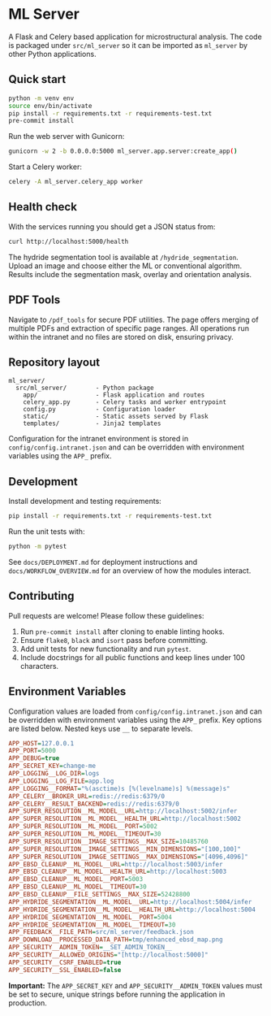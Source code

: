 # ML Server

A Flask and Celery based application for microstructural analysis.  The code is
packaged under `src/ml_server` so it can be imported as `ml_server` by other
Python applications.

## Quick start

```bash
python -m venv env
source env/bin/activate
pip install -r requirements.txt -r requirements-test.txt
pre-commit install
```

Run the web server with Gunicorn:

```bash
gunicorn -w 2 -b 0.0.0.0:5000 ml_server.app.server:create_app()
```

Start a Celery worker:

```bash
celery -A ml_server.celery_app worker
```

## Health check

With the services running you should get a JSON status from:

```bash
curl http://localhost:5000/health
```

The hydride segmentation tool is available at `/hydride_segmentation`.
Upload an image and choose either the ML or conventional algorithm. Results
include the segmentation mask, overlay and orientation analysis.

## PDF Tools

Navigate to `/pdf_tools` for secure PDF utilities. The page offers merging of
multiple PDFs and extraction of specific page ranges. All operations run within
the intranet and no files are stored on disk, ensuring privacy.

## Repository layout

```
ml_server/
  src/ml_server/        - Python package
    app/                - Flask application and routes
    celery_app.py       - Celery tasks and worker entrypoint
    config.py           - Configuration loader
    static/             - Static assets served by Flask
    templates/          - Jinja2 templates
```

Configuration for the intranet environment is stored in
`config/config.intranet.json` and can be overridden with environment variables
using the `APP_` prefix.

## Development

Install development and testing requirements:

```bash
pip install -r requirements.txt -r requirements-test.txt
```

Run the unit tests with:

```bash
python -m pytest
```

See `docs/DEPLOYMENT.md` for deployment instructions and
`docs/WORKFLOW_OVERVIEW.md` for an overview of how the modules interact.

## Contributing

Pull requests are welcome! Please follow these guidelines:

1. Run `pre-commit install` after cloning to enable linting hooks.
2. Ensure `flake8`, `black` and `isort` pass before committing.
3. Add unit tests for new functionality and run `pytest`.
4. Include docstrings for all public functions and keep lines under 100 characters.

## Environment Variables

Configuration values are loaded from `config/config.intranet.json` and can be
overridden with environment variables using the `APP_` prefix. Key options are
listed below. Nested keys use `__` to separate levels.

```ini
APP_HOST=127.0.0.1
APP_PORT=5000
APP_DEBUG=true
APP_SECRET_KEY=change-me
APP_LOGGING__LOG_DIR=logs
APP_LOGGING__LOG_FILE=app.log
APP_LOGGING__FORMAT="%(asctime)s [%(levelname)s] %(message)s"
APP_CELERY__BROKER_URL=redis://redis:6379/0
APP_CELERY__RESULT_BACKEND=redis://redis:6379/0
APP_SUPER_RESOLUTION__ML_MODEL__URL=http://localhost:5002/infer
APP_SUPER_RESOLUTION__ML_MODEL__HEALTH_URL=http://localhost:5002
APP_SUPER_RESOLUTION__ML_MODEL__PORT=5002
APP_SUPER_RESOLUTION__ML_MODEL__TIMEOUT=30
APP_SUPER_RESOLUTION__IMAGE_SETTINGS__MAX_SIZE=10485760
APP_SUPER_RESOLUTION__IMAGE_SETTINGS__MIN_DIMENSIONS="[100,100]"
APP_SUPER_RESOLUTION__IMAGE_SETTINGS__MAX_DIMENSIONS="[4096,4096]"
APP_EBSD_CLEANUP__ML_MODEL__URL=http://localhost:5003/infer
APP_EBSD_CLEANUP__ML_MODEL__HEALTH_URL=http://localhost:5003
APP_EBSD_CLEANUP__ML_MODEL__PORT=5003
APP_EBSD_CLEANUP__ML_MODEL__TIMEOUT=30
APP_EBSD_CLEANUP__FILE_SETTINGS__MAX_SIZE=52428800
APP_HYDRIDE_SEGMENTATION__ML_MODEL__URL=http://localhost:5004/infer
APP_HYDRIDE_SEGMENTATION__ML_MODEL__HEALTH_URL=http://localhost:5004
APP_HYDRIDE_SEGMENTATION__ML_MODEL__PORT=5004
APP_HYDRIDE_SEGMENTATION__ML_MODEL__TIMEOUT=30
APP_FEEDBACK__FILE_PATH=src/ml_server/feedback.json
APP_DOWNLOAD__PROCESSED_DATA_PATH=tmp/enhanced_ebsd_map.png
APP_SECURITY__ADMIN_TOKEN=__SET_ADMIN_TOKEN__
APP_SECURITY__ALLOWED_ORIGINS="[http://localhost:5000]"
APP_SECURITY__CSRF_ENABLED=true
APP_SECURITY__SSL_ENABLED=false
```

**Important:** The `APP_SECRET_KEY` and `APP_SECURITY__ADMIN_TOKEN` values must be
set to secure, unique strings before running the application in production.
